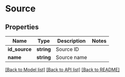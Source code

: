 # Source

## Properties
Name | Type | Description | Notes
------------ | ------------- | ------------- | -------------
**id_source** | **string** | Source ID | 
**name** | **string** | Source name | 

[[Back to Model list]](../README.md#documentation-for-models) [[Back to API list]](../README.md#documentation-for-api-endpoints) [[Back to README]](../README.md)



